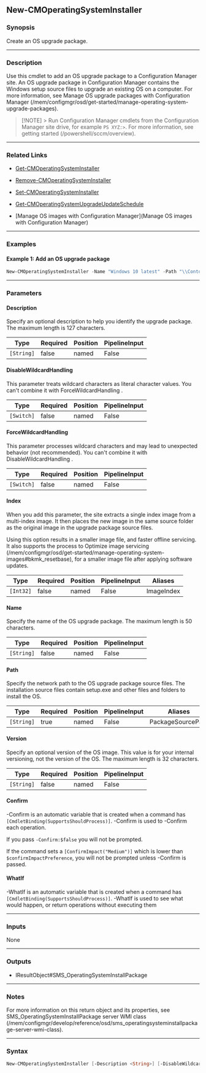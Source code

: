 New-CMOperatingSystemInstaller
------------------------------




### Synopsis
Create an OS upgrade package.



---


### Description

Use this cmdlet to add an OS upgrade package to a Configuration Manager site. An OS upgrade package in Configuration Manager contains the Windows setup source files to upgrade an existing OS on a computer. For more information, see Manage OS upgrade packages with Configuration Manager (/mem/configmgr/osd/get-started/manage-operating-system-upgrade-packages).



> [!NOTE] > Run Configuration Manager cmdlets from the Configuration Manager site drive, for example `PS XYZ:>`. For more information, see getting started (/powershell/sccm/overview).



---


### Related Links
* [Get-CMOperatingSystemInstaller](Get-CMOperatingSystemInstaller)



* [Remove-CMOperatingSystemInstaller](Remove-CMOperatingSystemInstaller)



* [Set-CMOperatingSystemInstaller](Set-CMOperatingSystemInstaller)



* [Get-CMOperatingSystemUpgradeUpdateSchedule](Get-CMOperatingSystemUpgradeUpdateSchedule)



* [Manage OS images with Configuration Manager](Manage OS images with Configuration Manager)





---


### Examples
#### Example 1: Add an OS upgrade package
```PowerShell
New-CMOperatingSystemInstaller -Name "Windows 10 latest" -Path "\\Contoso01\CM\Win10latest"
```



---


### Parameters
#### **Description**

Specify an optional description to help you identify the upgrade package. The maximum length is 127 characters.






|Type      |Required|Position|PipelineInput|
|----------|--------|--------|-------------|
|`[String]`|false   |named   |False        |



#### **DisableWildcardHandling**

This parameter treats wildcard characters as literal character values. You can't combine it with ForceWildcardHandling .






|Type      |Required|Position|PipelineInput|
|----------|--------|--------|-------------|
|`[Switch]`|false   |named   |False        |



#### **ForceWildcardHandling**

This parameter processes wildcard characters and may lead to unexpected behavior (not recommended). You can't combine it with DisableWildcardHandling .






|Type      |Required|Position|PipelineInput|
|----------|--------|--------|-------------|
|`[Switch]`|false   |named   |False        |



#### **Index**

When you add this parameter, the site extracts a single index image from a multi-index image. It then places the new image in the same source folder as the original image in the upgrade package source files.


Using this option results in a smaller image file, and faster offline servicing. It also supports the process to Optimize image servicing (/mem/configmgr/osd/get-started/manage-operating-system-images#bkmk_resetbase), for a smaller image file after applying software updates.






|Type     |Required|Position|PipelineInput|Aliases   |
|---------|--------|--------|-------------|----------|
|`[Int32]`|false   |named   |False        |ImageIndex|



#### **Name**

Specify the name of the OS upgrade package. The maximum length is 50 characters.






|Type      |Required|Position|PipelineInput|
|----------|--------|--------|-------------|
|`[String]`|false   |named   |False        |



#### **Path**

Specify the network path to the OS upgrade package source files. The installation source files contain setup.exe and other files and folders to install the OS.






|Type      |Required|Position|PipelineInput|Aliases          |
|----------|--------|--------|-------------|-----------------|
|`[String]`|true    |named   |False        |PackageSourcePath|



#### **Version**

Specify an optional version of the OS image. This value is for your internal versioning, not the version of the OS. The maximum length is 32 characters.






|Type      |Required|Position|PipelineInput|
|----------|--------|--------|-------------|
|`[String]`|false   |named   |False        |



#### **Confirm**
-Confirm is an automatic variable that is created when a command has ```[CmdletBinding(SupportsShouldProcess)]```.
-Confirm is used to -Confirm each operation.

If you pass ```-Confirm:$false``` you will not be prompted.


If the command sets a ```[ConfirmImpact("Medium")]``` which is lower than ```$confirmImpactPreference```, you will not be prompted unless -Confirm is passed.

#### **WhatIf**
-WhatIf is an automatic variable that is created when a command has ```[CmdletBinding(SupportsShouldProcess)]```.
-WhatIf is used to see what would happen, or return operations without executing them


---


### Inputs
None





---


### Outputs
* IResultObject#SMS_OperatingSystemInstallPackage






---


### Notes
For more information on this return object and its properties, see SMS_OperatingSystemInstallPackage server WMI class (/mem/configmgr/develop/reference/osd/sms_operatingsysteminstallpackage-server-wmi-class).



---


### Syntax
```PowerShell
New-CMOperatingSystemInstaller [-Description <String>] [-DisableWildcardHandling] [-ForceWildcardHandling] [-Index <Int32>] [-Name <String>] -Path <String> [-Version <String>] [-Confirm] [-WhatIf] [<CommonParameters>]
```
